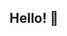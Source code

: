 ## Hello! 👋

<!--
**Hayley342/Hayley342** is a ✨ _special_ ✨ repository because its `README.md` (this file) appears on your GitHub profile.


- 🔭 I’m currently working on a text-as-data project looking at the relationship between stock prices and ESG-related events 
- 🌱 I’m currently learning how to use Python and R for research
- 👯 I’m looking to collaborate on coding for finance and macroeconomic analysis
- 🤔 I’m looking for help with ANYTHING, this is all very new
- 📚 I'm a current graduate student
- 😄 Pronouns: She/Her
- ⚡ Fun fact: Hate cucumbers but love pickles 🤔
-->
